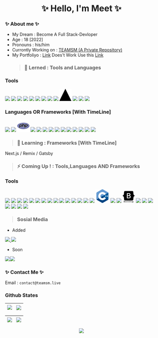 <!-- Header -->
<h1 align="center">✨ Hello, I'm Meet ✨</h1>
<h3 align="center"></h3>

### ✨ About me ✨

- My Dream : Become A Full Stack-Devloper
- Age : 18 [2022]
- Pronouns : his/him
- Currontly Working on : [TEAMSM (A Private Repository)](https://teamsm.live)
- My Portfoliyo : [Link](https://meetbhingradiya.github.io/MeetBhingradiya/) Does't Work Use this [Link](https://meetbhingradiya.github.io/MeetBhingradiya/)
  > ### 🔭 Lerned : Tools and Languages

### Tools

<p align="left">

<img src="https://img.icons8.com/color/48/000000/visual-studio-code-2019.png"/>
<img src="https://img.icons8.com/color/48/000000/git.png"/>
<img src="https://img.icons8.com/fluency/48/000000/stackoverflow.png"/>
<img src="https://img.icons8.com/fluency/48/000000/google-drive--v2.png"/>
<img src="https://img.icons8.com/color/48/000000/visual-studio--v2.png"/>
<img src="https://img.icons8.com/fluency/48/000000/microsoft-word-2019.png"/>
<img src="https://img.icons8.com/fluency/48/000000/microsoft-excel-2019.png"/>
<img src="https://img.icons8.com/fluency/48/000000/microsoft-powerpoint-2019.png"/>
<img src="https://img.icons8.com/fluency/48/000000/microsoft-onenote-2019.png"/>
<img src="./Module/Image/vercel-icon-dark.png" width="40" height="40"/>
<img src="https://img.icons8.com/color/48/000000/filezilla.png"/>
<img src="https://img.icons8.com/external-tal-revivo-shadow-tal-revivo/42/null/external-postman-is-the-only-complete-api-development-environment-logo-shadow-tal-revivo.png"/>
<img src="https://img.icons8.com/color/48/000000/codepen.png"/>

</p>

### Languages OR Frameworks [With TimeLine]

<p align="left">

<img src="https://img.icons8.com/color/48/000000/html-5--v1.png"/>
<img src="https://img.icons8.com/color/48/000000/css3.png"/>
<img src="https://raw.githubusercontent.com/devicons/devicon/master/icons/php/php-original.svg" alt="php" width="40" height="40"/>
<img src="https://img.icons8.com/color/48/000000/mysql-logo.png"/>
<img src="https://img.icons8.com/color/48/000000/maria-db.png"/>
<img src="https://img.icons8.com/color/48/000000/java-coffee-cup-logo--v1.png"/>
<img src="https://img.icons8.com/color/48/000000/javascript--v1.png"/>
<img src="https://img.icons8.com/sf-regular-filled/48/000000/github.png"/>
<img src="https://img.icons8.com/color/48/000000/nodejs.png"/>
<img src="https://img.icons8.com/nolan/48/react-native.png"/>
<img src="https://img.icons8.com/color/48/000000/firebase.png"/>
<img src="https://img.icons8.com/color/48/000000/mongodb.png"/>
<img src="https://img.icons8.com/color/48/000000/typescript.png"/>
<img src="https://img.icons8.com/color/48/000000/sass.png"/>

</p>

> ### 🌱 Learning : Frameworks [With TimeLine]

<p align="left">
Next.js / Remix / Gatsby
</p>

> ### ⚡ Coming Up ! : Tools,Languages AND Frameworks

### Tools

<p align="left">

<img src="https://img.icons8.com/color/48/000000/c-programming.png"/>
<img src="https://img.icons8.com/color/48/null/dart.png"/>
<img src="https://img.icons8.com/color/48/000000/python--v1.png"/>
<img src="https://img.icons8.com/color/48/null/amazon-web-services.png"/>
<img src="https://img.icons8.com/color/48/000000/flutter.png"/>
<img src="https://img.icons8.com/color/48/000000/android-studio--v2.png"/>
<img src="https://img.icons8.com/fluency/48/000000/docker.png"/>
<img src="https://img.icons8.com/color/48/000000/angularjs.png"/>
<img src="https://img.icons8.com/external-tal-revivo-shadow-tal-revivo/44/null/external-auth0-the-solution-you-need-for-web-mobile-iot-and-internal-applications-logo-shadow-tal-revivo.png"/>
<img src="https://img.icons8.com/fluency/52/null/filmora.png"/>
<img src="https://img.icons8.com/color/48/null/adobe-photoshop--v1.png"/>
<img src="https://img.icons8.com/fluency/48/null/google-cloud.png"/>
<img src="https://img.icons8.com/external-tal-revivo-shadow-tal-revivo/37/null/external-digital-ocean-a-cloud-infrastructure-with-data-centers-worldwide-logo-shadow-tal-revivo.png"/>
<img src="https://img.icons8.com/color/44/null/figma--v1.png"/>
<img src="https://img.icons8.com/color/48/000000/graphql.png"/>
<img src="https://raw.githubusercontent.com/devicons/devicon/master/icons/cplusplus/cplusplus-original.svg" alt="cplusplus" width="45" height="45"/>
<img src="https://img.icons8.com/color/48/000000/tailwindcss.png"/>
<img src="https://img.icons8.com/color/48/000000/c-sharp-logo.png"/>
<img src="https://raw.githubusercontent.com/devicons/devicon/master/icons/bootstrap/bootstrap-plain-wordmark.svg" alt="bootstrap" width="40" height="40"/>
<img src="https://img.icons8.com/color/48/000000/django.png"/>
<img src="https://img.icons8.com/color/48/000000/flask.png"/>
<img src="https://img.icons8.com/color/48/000000/vue-js.png"/>
<img src="https://img.icons8.com/color/48/000000/notepad-plus-plus.png"/>
<img src="https://img.icons8.com/color/48/000000/unity.png"/>
<img src="https://img.icons8.com/fluency/48/000000/swift.png"/>
<img src="https://img.icons8.com/color/48/000000/wordpress.png"/>

</p>

> ### Sosial Media

- Added

<p align="left">
    <a href="https://www.youtube.com/@meetbhingradiya" target="blank">
        <img src="https://img.icons8.com/fluency/48/000000/youtube-play.png"/>
    </a>
    <a href="https://www.linkedin.com/in/meet-bhingradiya-b10011241/" target="blank">
        <img src="https://img.icons8.com/fluency/48/000000/linkedin-2.png"/>
    </a>
</p>

+ Soon

<p align="left">
<img src="https://img.icons8.com/color/48/000000/discord-logo.png"/><img src="https://img.icons8.com/fluency/48/000000/patreon.png"/>
</p>

### ✨ Contact Me ✨

Email : `contact@teamsm.live`

### Github States


| <img align="left" src="https://github-readme-stats.vercel.app/api/top-langs/?username=MeetBhingradiya&layout=compact&theme=tokyonight&hide_border=true" /> | <img align="center" src="https://github-readme-stats.vercel.app/api?username=MeetBhingradiya&show_icons=true&include_all_commits=true&hide_border=true" /> |
| ----------------- | ----------------------------------- |

| <img align="center" src="https://github-readme-streak-stats.herokuapp.com/?user=MeetBhingradiya&theme=buefy&hide_border=true" /> | <img align="center" src="https://github-readme-stats.vercel.app/api/top-langs/?username=MeetBhingradiya&hide_border=true" /> |
| --- | --- |

 <p align="center"><img src="https://profile-counter.glitch.me/MeetBhingradiya/count.svg" align="center" /></p>
